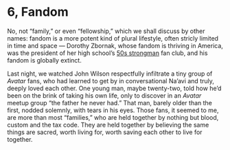 # 6, Fandom

No, not “family,” or even “fellowship,” which we shall discuss by other names: fandom is a more potent kind of plural lifestyle, often stricly limited in time and space — Dorothy Zbornak, whose fandom is thriving in America, was the president of her high school’s [50s strongman]() fan club, and his fandom is globally extinct. 

Last night, we watched John Wilson respectfully infiltrate a tiny group of _Avatar_ fans, who had learned to get by in conversational Na’avi and truly, deeply loved each other. One young man, maybe twenty-two, told how he’d been on the brink of taking his own life, only to discover in an _Avatar_ meetup group “the father he never had.” That man, barely older than the first, nodded solemnly, with tears in his eyes. Those fans, it seemed to me, are more than most “families,” who are held together by nothing but blood, custom and the tax code. They are held together by believing the same things are sacred, worth living for, worth saving each other to live for together.



